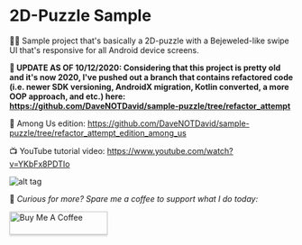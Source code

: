 # 2D-Puzzle Sample
💁‍♂️ Sample project that's basically a 2D-puzzle with a Bejeweled-like swipe UI that's responsive for all Android device screens.

**🎉 UPDATE AS OF 10/12/2020: Considering that this project is pretty old and it's now 2020, I've pushed out a branch that contains refactored code (i.e. newer SDK versioning, AndroidX migration, Kotlin converted, a more OOP approach, and etc.) here: https://github.com/DaveNOTDavid/sample-puzzle/tree/refactor_attempt**

👾 Among Us edition: https://github.com/DaveNOTDavid/sample-puzzle/tree/refactor_attempt_edition_among_us

📺 YouTube tutorial video: https://www.youtube.com/watch?v=YKbFx8PDTIo

![alt tag](https://media.giphy.com/media/tAVdxsgxsiKqypdUPk/giphy.gif)

🙏 *Curious for more? Spare me a coffee to support what I do today:* 

<a href="https://www.buymeacoffee.com/DaveNOTDavid" target="_blank"><img src="https://www.buymeacoffee.com/assets/img/custom_images/orange_img.png" alt="Buy Me A Coffee" style="height: 41px !important;width: 174px !important;box-shadow: 0px 3px 2px 0px rgba(190, 190, 190, 0.5) !important;-webkit-box-shadow: 0px 3px 2px 0px rgba(190, 190, 190, 0.5) !important;" ></a>
